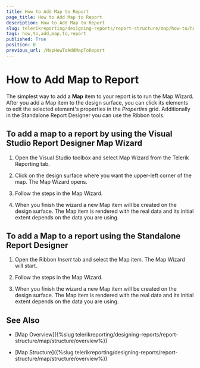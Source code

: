 ```yaml
---
title: How to Add Map to Report
page_title: How to Add Map to Report 
description: How to Add Map to Report
slug: telerikreporting/designing-reports/report-structure/map/how-to/how-to-add-map-to-report
tags: how,to,add,map,to,report
published: True
position: 0
previous_url: /MapHowToAddMapToReport
---
```


# How to Add Map to Report

The simplest way to add a __Map__ item to your report is to run the Map Wizard. After you add a Map item to the design surface, you can click its elements to edit the selected element's properties in the *Properties* grid. Additionally in the Standalone Report Designer you can use the Ribbon tools. 

## To add a map to a report by using the Visual Studio Report Designer Map Wizard

1. Open the Visual Studio toolbox and select Map Wizard from the Telerik Reporting tab.

1. Click on the design surface where you want the upper-left corner of the map. The Map Wizard opens. 

1. Follow the steps in the Map Wizard.

1. When you finish the wizard a new Map item will be created on the design surface. The Map item is rendered with the real data and its initial extent depends on the data you are using. 

## To add a Map to a report using the Standalone Report Designer

1. Open the Ribbon *Insert* tab and select the Map item. The Map Wizard will start. 

1. Follow the steps in the Map Wizard.

1. When you finish the wizard a new Map item will be created on the design surface. The Map item is rendered with the real data and its initial extent depends on the data you are using. 

## See Also

* [Map Overview]({%slug telerikreporting/designing-reports/report-structure/map/structure/overview%})

* [Map Structure]({%slug telerikreporting/designing-reports/report-structure/map/structure/overview%})
